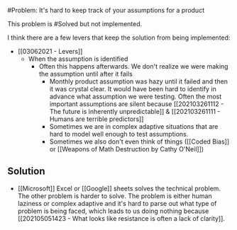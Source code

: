 #Problem: It's hard to keep track of your assumptions for a product

This problem is #Solved but not implemented. 

I think there are a few levers that keep the solution from being implemented: 
- [[03062021 - Levers]]
	- When the assumption is identified
		- Often this happens afterwards. We don't realize we were making the assumption until after it fails
			- Monthly product assumption was hazy until it failed and then it was crystal clear. It would have been hard to identify in advance what assumption we were testing. Often the most important assumptions are silent because [[202103261112 - The future is inherently unpredictable]] & [[202103261111 - Humans are terrible predictors]]
			- Sometimes we are in complex adaptive situations that are hard to model well enough to test assumptions.
			- Sometimes we also don't even think of things ([[Coded Bias]] or [[Weapons of Math Destruction by Cathy O'Neil]])

## Solution
- [[Microsoft]] Excel or [[Google]] sheets solves the technical problem. The other problem is harder to solve. The problem is either human laziness or complex adaptive and it's hard to parse out what type of problem is being faced, which leads to us doing nothing because [[202105051423 - What looks like resistance is often a lack of clarity]].